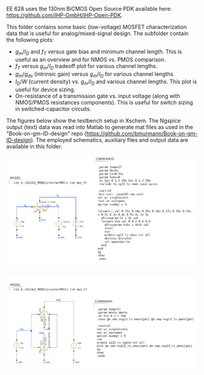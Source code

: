EE 628 uses the 130nm BiCMOS Open Source PDK available here: https://github.com/IHP-GmbH/IHP-Open-PDK.  

This folder contains some basic (low-voltage) MOSFET characterization data that is useful for analog/mixed-signal design. The subfolder contain the following plots:  
* $g_m/I_D$ and $f_T$ versus gate bias and minimum channel length. This is useful as an overview and for NMOS vs. PMOS comparison.
* $f_T$ versus $g_m/I_D$ tradeoff plot for various channel lengths.
* $g_m/g_{ds}$ (intrinsic gain) versus $g_m/I_D$ for various channel lengths.
* $I_D/W$ (current density) vs. $g_m/I_D$ and various channel lengths. This plot is useful for device sizing.
* On-resistance of a transmission gate vs. input voltage (along with NMOS/PMOS resistances components). This is useful for switch sizing in switched-capacitor circuits.  

The figures below show the testbench setup in Xschem. The Ngspice output (text) data was read into Matlab to generate mat files as used in the "Book-on-gm-ID-design" repo (https://github.com/bmurmann/Book-on-gm-ID-design). The employed schematics, auxiliary files and output data are available in this folder.

<p align="center">
   <img src="./img/tb_sg13_lv_nmos.png" width="600" />
</p>

<p align="center">
   <img src="./img/tb_sg13_lv_tgate.png" width="600" />
</p>

